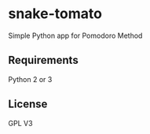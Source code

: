 # snake-tomato
Simple Python app for Pomodoro Method

## Requirements
Python 2 or 3

## License
GPL V3


